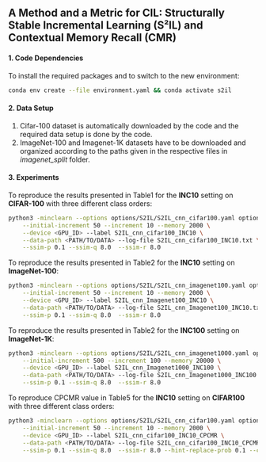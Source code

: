 ## A Method and a Metric for CIL: Structurally Stable Incremental Learning (S²IL) and Contextual Memory Recall (CMR)

#### 1. Code Dependencies
To install the required packages and to switch to the new environment: 
```bash
conda env create --file environment.yaml && conda activate s2il

```

#### 2. Data Setup

1. Cifar-100 dataset is automatically downloaded by the code and the required data setup is done by the code.
2. ImageNet-100 and Imagenet-1K datasets have to be downloaded and organized according to the paths given in the respective files in *imagenet_split* folder.

#### 3. Experiments
To reproduce the results presented in Table1 for the **INC10** setting on **CIFAR-100** with three different class orders:

```bash
python3 -minclearn --options options/S2IL/S2IL_cnn_cifar100.yaml options/data/cifar100_3orders.yaml \
    --initial-increment 50 --increment 10 --memory 2000 \
    --device <GPU_ID> --label S2IL_cnn_cifar100_INC10 \
    --data-path <PATH/TO/DATA> --log-file S2IL_cnn_cifar100_INC10.txt \
    --ssim-p 0.1 --ssim-q 8.0  --ssim-r 8.0
```

To reproduce the results presented in Table2 for the **INC10** setting on **ImageNet-100**:

```bash
python3 -minclearn --options options/S2IL/S2IL_cnn_imagenet100.yaml options/data/imagenet100_1order.yaml \
    --initial-increment 50 --increment 10 --memory 2000 \
    --device <GPU_ID> --label S2IL_cnn_Imagenet100_INC10 \
    --data-path <PATH/TO/DATA> --log-file S2IL_cnn_Imagenet100_INC10.txt \
    --ssim-p 0.1 --ssim-q 8.0  --ssim-r 8.0
```

To reproduce the results presented in Table2 for the **INC100** setting on **ImageNet-1K**:

```bash
python3 -minclearn --options options/S2IL/S2IL_cnn_imagenet1000.yaml options/data/imagenet1000_1order.yaml \
    --initial-increment 500 --increment 100 --memory 20000 \
    --device <GPU_ID> --label S2IL_cnn_Imagenet1000_INC100 \
    --data-path <PATH/TO/DATA> --log-file S2IL_cnn_Imagenet1000_INC100.txt \
    --ssim-p 0.1 --ssim-q 8.0  --ssim-r 8.0
```

To reproduce CPCMR value in Table5 for the **INC10** setting on **CIFAR100** with three different class orders:

```bash
python3 -minclearn --options options/S2IL/S2IL_cnn_cifar100.yaml options/data/cifar100_3orders.yaml \
    --initial-increment 50 --increment 10 --memory 2000 \
    --device <GPU_ID> --label S2IL_cnn_cifar100_INC10_CPCMR \
    --data-path <PATH/TO/DATA> --log-file S2IL_cnn_cifar100_INC10_CPCMR.txt \
    --ssim-p 0.1 --ssim-q 8.0  --ssim-r 8.0 --hint-replace-prob 0.1 --calc-hint --save-model task
```
